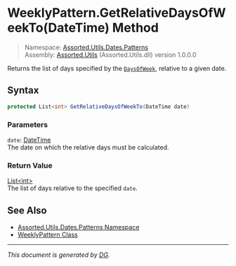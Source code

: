 ﻿# WeeklyPattern.GetRelativeDaysOfWeekTo(DateTime) Method

> Namespace: [Assorted.Utils.Dates.Patterns](_toc.Assorted.Utils.md#Assorted.Utils.Dates.Patterns%20Namespace)\
> Assembly: [Assorted.Utils](_toc.Assorted.Utils.md) (Assorted.Utils.dll) version 1.0.0.0

Returns the list of days specified by the [`DaysOfWeek`](Assorted.Utils.Dates.Patterns.WeeklyPattern.DaysOfWeek.md), relative to a given date.

## Syntax

```csharp
protected List<int> GetRelativeDaysOfWeekTo(DateTime date)
```

### Parameters

`date`: [DateTime](https://docs.microsoft.com/en-us/dotnet/api/system.datetime)\
The date on which the relative days must be calculated.

### Return Value

[List\<int>](https://docs.microsoft.com/en-us/dotnet/api/system.collections.generic.list-1)\
The list of days relative to the specified `date`.

## See Also

- [Assorted.Utils.Dates.Patterns Namespace](_toc.Assorted.Utils.md#Assorted.Utils.Dates.Patterns%20Namespace)
- [WeeklyPattern Class](Assorted.Utils.Dates.Patterns.WeeklyPattern.md)

---

_This document is generated by [DG](https://github.com/Khojasteh/dg)._
